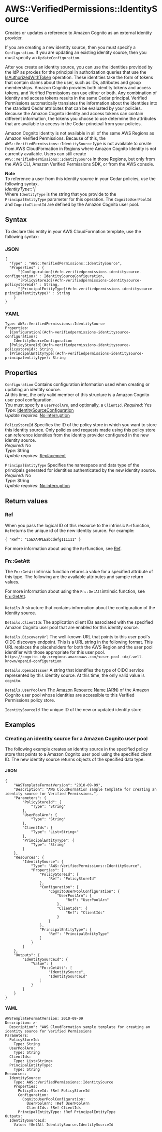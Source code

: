 # AWS::VerifiedPermissions::IdentitySource<a name="aws-resource-verifiedpermissions-identitysource"></a>

Creates or updates a reference to Amazon Cognito as an external identity provider\. 

If you are creating a new identity source, then you must specify a `Configuration`\. If you are updating an existing identity source, then you must specify an `UpdateConfiguration`\.

After you create an identity source, you can use the identities provided by the IdP as proxies for the principal in authorization queries that use the [IsAuthorizedWithToken](https://docs.aws.amazon.com/verifiedpermissions/latest/apireference/API_IsAuthorizedWithToken.html) operation\. These identities take the form of tokens that contain claims about the user, such as IDs, attributes and group memberships\. Amazon Cognito provides both identity tokens and access tokens, and Verified Permissions can use either or both\. Any combination of identity and access tokens results in the same Cedar principal\. Verified Permissions automatically translates the information about the identities into the standard Cedar attributes that can be evaluated by your policies\. Because the Amazon Cognito identity and access tokens can contain different information, the tokens you choose to use determine the attributes that are available to access in the Cedar principal from your policies\.

Amazon Cognito Identity is not available in all of the same AWS Regions as Amazon Verified Permissions\. Because of this, the `AWS::VerifiedPermissions::IdentitySource` type is not available to create from AWS CloudFormation in Regions where Amazon Cognito Identity is not currently available\. Users can still create `AWS::VerifiedPermissions::IdentitySource` in those Regions, but only from the AWS CLI, Amazon Verified Permissions SDK, or from the AWS console\.

**Note**  
To reference a user from this identity source in your Cedar policies, use the following syntax\.  
*IdentityType::"<CognitoUserPoolIdentifier>\|<CognitoClientId>*  
Where `IdentityType` is the string that you provide to the `PrincipalEntityType` parameter for this operation\. The `CognitoUserPoolId` and `CognitoClientId` are defined by the Amazon Cognito user pool\.

## Syntax<a name="aws-resource-verifiedpermissions-identitysource-syntax"></a>

To declare this entity in your AWS CloudFormation template, use the following syntax:

### JSON<a name="aws-resource-verifiedpermissions-identitysource-syntax.json"></a>

```
{
  "Type" : "AWS::VerifiedPermissions::IdentitySource",
  "Properties" : {
      "[Configuration](#cfn-verifiedpermissions-identitysource-configuration)" : IdentitySourceConfiguration,
      "[PolicyStoreId](#cfn-verifiedpermissions-identitysource-policystoreid)" : String,
      "[PrincipalEntityType](#cfn-verifiedpermissions-identitysource-principalentitytype)" : String
    }
}
```

### YAML<a name="aws-resource-verifiedpermissions-identitysource-syntax.yaml"></a>

```
Type: AWS::VerifiedPermissions::IdentitySource
Properties: 
  [Configuration](#cfn-verifiedpermissions-identitysource-configuration): 
    IdentitySourceConfiguration
  [PolicyStoreId](#cfn-verifiedpermissions-identitysource-policystoreid): String
  [PrincipalEntityType](#cfn-verifiedpermissions-identitysource-principalentitytype): String
```

## Properties<a name="aws-resource-verifiedpermissions-identitysource-properties"></a>

`Configuration`  <a name="cfn-verifiedpermissions-identitysource-configuration"></a>
Contains configuration information used when creating or updating an identity source\.  
At this time, the only valid member of this structure is a Amazon Cognito user pool configuration\.  
You must specify a `userPoolArn`, and optionally, a `ClientId`\.
*Required*: Yes  
*Type*: [IdentitySourceConfiguration](aws-properties-verifiedpermissions-identitysource-identitysourceconfiguration.md)  
*Update requires*: [No interruption](https://docs.aws.amazon.com/AWSCloudFormation/latest/UserGuide/using-cfn-updating-stacks-update-behaviors.html#update-no-interrupt)

`PolicyStoreId`  <a name="cfn-verifiedpermissions-identitysource-policystoreid"></a>
Specifies the ID of the policy store in which you want to store this identity source\. Only policies and requests made using this policy store can reference identities from the identity provider configured in the new identity source\.  
*Required*: No  
*Type*: String  
*Update requires*: [Replacement](https://docs.aws.amazon.com/AWSCloudFormation/latest/UserGuide/using-cfn-updating-stacks-update-behaviors.html#update-replacement)

`PrincipalEntityType`  <a name="cfn-verifiedpermissions-identitysource-principalentitytype"></a>
Specifies the namespace and data type of the principals generated for identities authenticated by the new identity source\.  
*Required*: No  
*Type*: String  
*Update requires*: [No interruption](https://docs.aws.amazon.com/AWSCloudFormation/latest/UserGuide/using-cfn-updating-stacks-update-behaviors.html#update-no-interrupt)

## Return values<a name="aws-resource-verifiedpermissions-identitysource-return-values"></a>

### Ref<a name="aws-resource-verifiedpermissions-identitysource-return-values-ref"></a>

When you pass the logical ID of this resource to the intrinsic `Ref`function, `Ref`returns the unique id of the new identity source\. For example:

 `{ "Ref": "ISEXAMPLEabcdefg111111" }` 

For more information about using the `Ref`function, see [Ref](https://docs.aws.amazon.com/AWSCloudFormation/latest/UserGuide/intrinsic-function-reference-ref.html)\.

### Fn::GetAtt<a name="aws-resource-verifiedpermissions-identitysource-return-values-fn--getatt"></a>

The `Fn::GetAtt`intrinsic function returns a value for a specified attribute of this type\. The following are the available attributes and sample return values\.

For more information about using the `Fn::GetAtt`intrinsic function, see [Fn::GetAtt](https://docs.aws.amazon.com/AWSCloudFormation/latest/UserGuide/intrinsic-function-reference-getatt.html)\.

#### <a name="aws-resource-verifiedpermissions-identitysource-return-values-fn--getatt-fn--getatt"></a>

`Details`  <a name="Details-fn::getatt"></a>
A structure that contains information about the configuration of the identity source\.

`Details.ClientIds`  <a name="Details.ClientIds-fn::getatt"></a>
The application client IDs associated with the specified Amazon Cognito user pool that are enabled for this identity source\.

`Details.DiscoveryUrl`  <a name="Details.DiscoveryUrl-fn::getatt"></a>
The well\-known URL that points to this user pool's OIDC discovery endpoint\. This is a URL string in the following format\. This URL replaces the placeholders for both the AWS Region and the user pool identifier with those appropriate for this user pool\.  
`https://cognito-idp.<region>.amazonaws.com/<user-pool-id>/.well-known/openid-configuration`

`Details.OpenIdIssuer`  <a name="Details.OpenIdIssuer-fn::getatt"></a>
A string that identifies the type of OIDC service represented by this identity source\. At this time, the only valid value is `cognito`\.

`Details.UserPoolArn`  <a name="Details.UserPoolArn-fn::getatt"></a>
The [Amazon Resource Name \(ARN\)](https://docs.aws.amazon.com/general/latest/gr/aws-arns-and-namespaces.html) of the Amazon Cognito user pool whose identities are accessible to this Verified Permissions policy store\.

`IdentitySourceId`  <a name="IdentitySourceId-fn::getatt"></a>
The unique ID of the new or updated identity store\.

## Examples<a name="aws-resource-verifiedpermissions-identitysource--examples"></a>



### Creating an identity source for a Amazon Cognito user pool<a name="aws-resource-verifiedpermissions-identitysource--examples--Creating_an_identity_source_for_a__user_pool"></a>

The following example creates an identity source in the specified policy store that points to a Amazon Cognito user pool using the specified client ID\. The new identity source returns objects of the specified data type\.

#### JSON<a name="aws-resource-verifiedpermissions-identitysource--examples--Creating_an_identity_source_for_a__user_pool--json"></a>

```
{
    "AWSTemplateFormatVersion": "2010-09-09",
    "Description": "AWS CloudFormation sample template for creating an identity source for Verified Permissions.",
    "Parameters": {
        "PolicyStoreId": {
            "Type": "String"
        },
        "UserPoolArn": {
            "Type": "String"
        },
        "ClientIds": {
            "Type": "List<String>"
        },
        "PrincipalEntityType": {
            "Type": "String"
        }
    },
    "Resources": {
        "IdentitySource": {
            "Type": "AWS::VerifiedPermissions::IdentitySource",
            "Properties": {
                "PolicyStoreId": {
                    "Ref": "PolicyStoreId"
                },
                "Configuration": {
                    "CognitoUserPoolConfiguration": {
                        "UserPoolArn": {
                            "Ref": "UserPoolArn"
                        },
                        "ClientIds": {
                            "Ref": "ClientIds"
                        }
                    }
                },
                "PrincipalEntityType": {
                    "Ref": "PrincipalEntityType"
                }
            }
        }
    },
    "Outputs": {
        "IdentitySourceId": {
            "Value": {
                "Fn::GetAtt": [
                    "IdentitySource",
                    "IdentitySourceId"
                ]
            }
        }
    }
}
```

#### YAML<a name="aws-resource-verifiedpermissions-identitysource--examples--Creating_an_identity_source_for_a__user_pool--yaml"></a>

```
AWSTemplateFormatVersion: 2010-09-09
Description: >-
  Description": "AWS CloudFormation sample template for creating an identity source for Verified Permissions
Parameters:
  PolicyStoreId:
    Type: String
  UserPoolArn:
    Type: String
  ClientIds:
    Type: List<String>
  PrincipalEntityType:
    Type: String
Resources:
  IdentitySource:
    Type: AWS::VerifiedPermissions::IdentitySource
    Properties:
      PolicyStoreId: !Ref PolicyStoreId
      Configuration:
        CognitoUserPoolConfiguration:
          UserPoolArn: !Ref UserPoolArn
          ClientIds: !Ref ClientIds
      PrincipalEntityType: !Ref PrincipalEntityType
Outputs:
  IdentitySourceId:
    Value: !GetAtt IdentitySource.IdentitySourceId
```
